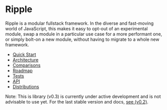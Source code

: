 # Ripple

Ripple is a modular fullstack framework. In the diverse and fast-moving world of JavaScript, this makes it easy to opt-out of an experimental module, swap a module in a particular use case for a more performant one, or simply bolt-on a new module, without having to migrate to a whole new framework.

* [Quick Start]()
* [Architecture]()
* [Comparisons]()
* [Roadmap]()
* [Tests]()
* [API]()
* [Distributions]()
 
Note: This is library (v0.3) is currently under active development and is not advisable to use yet. For the last stable version and docs, [see (v0.2)](https://github.com/pemrouz/ripple/tree/3d750b53ed8b99347ae503bf300cafabd8491b84).

